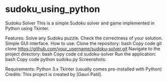 # sudoku_using_python
Sudoku Solver
This is a simple Sudoku solver and game implemented in Python using Tkinter.

Features:
Solve any Sudoku puzzle.
Check the correctness of your solution.
Simple GUI interface.
How to use:
Clone the repository:
bash
Copy code
git clone https://github.com/your_username/sudoku-solver.git
Navigate to the project directory:
bash
Copy code
cd sudoku-solver
Run the application:
bash
Copy code
python sudoku.py
Screenshots:


Requirements:
Python 3.x
Tkinter (usually comes pre-installed with Python)
Credits:
This project is created by [Gauri Patil].

